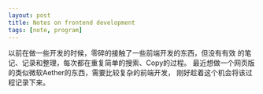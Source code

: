 ```yaml
---
layout: post 
title: Notes on frontend development
tags: [note, program]
---
```


以前在做一些开发的时候，零碎的接触了一些前端开发的东西，但没有有效
的笔记、记录和整理，每次都在重复简单的搜索、Copy的过程。
最近想做一个网页版的类似微软Aether的东西，需要比较复杂的前端开发，
刚好趁着这个机会将该过程记录下来。


